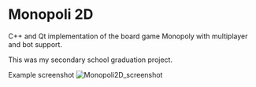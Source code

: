 # Monopoli 2D
C++ and Qt implementation of the board game Monopoly with multiplayer and bot support.

This was my secondary school graduation project.

Example screenshot
![Monopoli2D_screenshot](https://user-images.githubusercontent.com/17069720/125712806-1ccb0745-1024-44da-87eb-8a28c98c3e6b.png)
